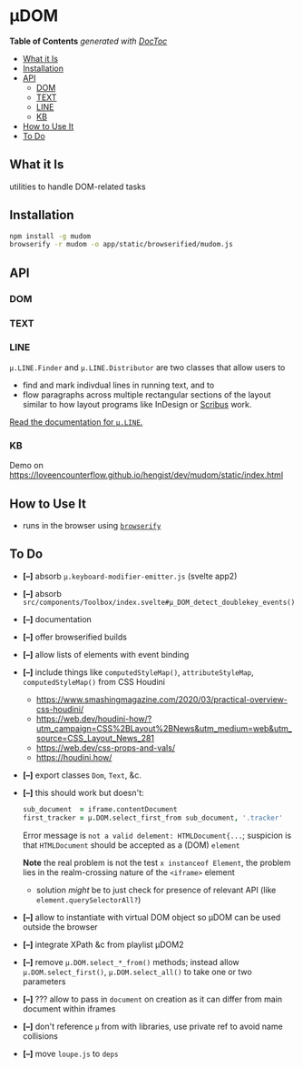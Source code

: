 

# µDOM



<!-- START doctoc generated TOC please keep comment here to allow auto update -->
<!-- DON'T EDIT THIS SECTION, INSTEAD RE-RUN doctoc TO UPDATE -->
**Table of Contents**  *generated with [DocToc](https://github.com/thlorenz/doctoc)*

- [What it Is](#what-it-is)
- [Installation](#installation)
- [API](#api)
  - [DOM](#dom)
  - [TEXT](#text)
  - [LINE](#line)
  - [KB](#kb)
- [How to Use It](#how-to-use-it)
- [To Do](#to-do)

<!-- END doctoc generated TOC please keep comment here to allow auto update -->


## What it Is

utilities to handle DOM-related tasks

## Installation

```bash
npm install -g mudom
browserify -r mudom -o app/static/browserified/mudom.js
```

## API

### DOM
### TEXT
### LINE

`µ.LINE.Finder` and `µ.LINE.Distributor` are two classes that allow users to

* find and mark indivdual lines in running text, and to
* flow paragraphs across multiple rectangular sections of the layout similar to how
  layout programs like InDesign or [Scribus](https://www.scribus.net) work.

[Read the documentation for `µ.LINE`.](./README-linefinder.md)


### KB

Demo on https://loveencounterflow.github.io/hengist/dev/mudom/static/index.html

## How to Use It

* runs in the browser using [`browserify`](https://github.com/browserify/browserify)

## To Do

* **[–]** absorb `µ.keyboard-modifier-emitter.js` (svelte app2)
* **[–]** absorb `src/components/Toolbox/index.svelte#µ_DOM_detect_doublekey_events()`
* **[–]** documentation
* **[–]** offer browserified builds
* **[–]** allow lists of elements with event binding
* **[–]** include things like `computedStyleMap()`, `attributeStyleMap`, `computedStyleMap()` from CSS Houdini
  * https://www.smashingmagazine.com/2020/03/practical-overview-css-houdini/
  * https://web.dev/houdini-how/?utm_campaign=CSS%2BLayout%2BNews&utm_medium=web&utm_source=CSS_Layout_News_281
  * https://web.dev/css-props-and-vals/
  * https://houdini.how/
* **[–]** export classes `Dom`, `Text`, &c.
* **[–]** this should work but doesn't:

  ```coffee
  sub_document  = iframe.contentDocument
  first_tracker = µ.DOM.select_first_from sub_document, '.tracker'
  ```

  Error message is `not a valid delement: HTMLDocument{...`; suspicion is that `HTMLDocument` should be
  accepted as a (DOM) `element`

  **Note** the real problem is not the test `x instanceof Element`, the problem lies in the realm-crossing
  nature of the `<iframe>` element
  * solution *might* be to just check for presence of relevant API (like `element.querySelectorAll?`)

* **[–]** allow to instantiate with virtual DOM object so µDOM can be used outside the browser
* **[–]** integrate XPath &c from playlist µDOM2
* **[–]** remove `µ.DOM.select_*_from()` methods; instead allow `µ.DOM.select_first()`, `µ.DOM.select_all()`
  to take one or two parameters
* **[–]** ??? allow to pass in `document` on creation as it can differ from main document within iframes
* **[–]** don't reference `µ` from with libraries, use private ref to avoid name collisions
* **[–]** move `loupe.js` to `deps`



